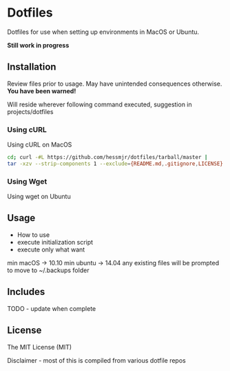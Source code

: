 # Dotfiles
Dotfiles for use when setting up environments in MacOS or Ubuntu.

**Still work in progress**

## Installation
Review files prior to usage.  May have unintended consequences otherwise. **You have been warned!**

Will reside wherever following command executed, suggestion in projects/dotfiles

### Using cURL
Using cURL on MacOS

```sh
cd; curl -#L https://github.com/hessmjr/dotfiles/tarball/master |
tar -xzv --strip-components 1 --exclude={README.md,.gitignore,LICENSE} && source init.sh
```

### Using Wget
Using wget on Ubuntu


## Usage
- How to use
- execute initialization script
- execute only what want

min macOS -> 10.10
min ubuntu -> 14.04
any existing files will be prompted to move to ~/.backups folder


## Includes
TODO - update when complete


## License
The MIT License (MIT)

Disclaimer - most of this is compiled from various dotfile repos
